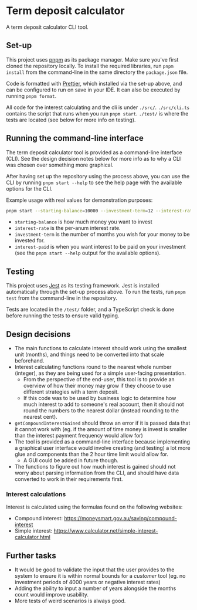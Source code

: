 # Term deposit calculator

A term deposit calculator CLI tool.

## Set-up

This project uses [pnpm](https://pnpm.io) as its package manager.
Make sure you've first cloned the repository locally.
To install the required libraries, run `pnpm install` from the command-line in the same directory the `package.json` file.

Code is formatted with [Prettier](https://prettier.io/), which installed via the set-up above, and can be configured to run on save in your IDE.
It can also be executed by running `pnpm format`.

All code for the interest calculating and the cli is under `./src/`.
`./src/cli.ts` contains the script that runs when you run `pnpm start`.
`./test/` is where the tests are located (see below for more info on testing).

## Running the command-line interface

The term deposit calculator tool is provided as a command-line interface (CLI).
See the design decision notes below for more info as to why a CLI was chosen over something more graphical.

After having set up the repository using the process above, you can use the CLI by running `pnpm start --help` to see the help page with the available options for the CLI.

Example usage with real values for demonstration purposes:

```bash
pnpm start --starting-balance=10000 --investment-term=12 --interest-rate=1.1 --interest-paid=AT_MATURITY
```

- `starting-balance` is how much money you want to invest
- `interest-rate` is the per-anum interest rate.
- `investment-term` is the number of months you wish for your money to be invested for.
- `interest-paid` is when you want interest to be paid on your investment (see the `pnpm start --help` output for the available options).


## Testing

This project uses [Jest](https://jestjs.io) as its testing framework.
Jest is installed automatically through the set-up process above.
To run the tests, run `pnpm test` from the command-line in the repository.

Tests are located in the `/test/` folder, and a TypeScript check is done before running the tests to ensure valid typing.

## Design decisions

- The main functions to calculate interest should work using the smallest unit (months), and things need to be converted into that scale beforehand.
- Interest calculating functions round to the nearest whole number (integer), as they are being used for a simple user-facing presentation.
  - From the perspective of the end-user, this tool is to provide an overview of how their money may grow if they choose to use different strategies with a term deposit.
  - If this code was to be used by business logic to determine how much interest to add to someone's real account, then it should not round the numbers to the nearest dollar (instead rounding to the nearest cent).
- `getCompoundInterestGained` should throw an error if it is passed data that it cannot work with (eg. if the amount of time money is invest is smaller than the interest payment frequency would allow for)
- The tool is provided as a command-line interface because implementing a graphical user interface would involve creating (and testing) a lot more glue and components than the 2 hour time limit would allow for.
  - A GUI could be added in future though.
- The functions to figure out how much interest is gained should not worry about parsing information from the CLI, and should have data converted to work in their requirements first.

### Interest calculations
Interest is calculated using the formulas found on the following websites:

- Compound interest: https://moneysmart.gov.au/saving/compound-interest
- Simple interest: https://www.calculator.net/simple-interest-calculator.html

## Further tasks
- It would be good to validate the input that the user provides to the system to ensure it is within normal bounds for a _customer_ tool (eg. no investment periods of 4000 years or negative interest rates)
- Adding the ability to input a number of years alongside the months count would improve usability.
- More tests of weird scenarios is always good.
